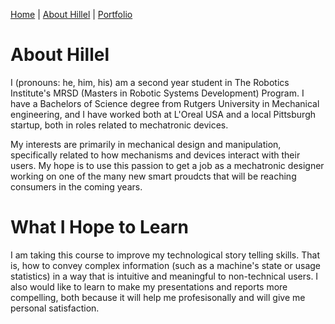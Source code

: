 [Home](https://hhochszt.github.io/94870-Portfolio/) | [About Hillel](AboutHillel.md) | [Portfolio](Portfolio.md)

# About Hillel
I (pronouns: he, him, his) am a second year student in The Robotics Institute's MRSD (Masters in Robotic Systems Development) Program. I have a Bachelors of Science degree from Rutgers University in Mechanical engineering, and I have worked both at L'Oreal USA and a local Pittsburgh startup, both in roles related to mechatronic devices.

My interests are primarily in mechanical design and manipulation, specifically related to how mechanisms and devices interact with their users. My hope is to use this passion to get a job as a mechatronic designer working on one of the many new smart proudcts that will be reaching consumers in the coming years.

# What I Hope to Learn
I am taking this course to improve my technological story telling skills. That is, how to convey complex information (such as a machine's state or usage statistics) in a way that is intuitive and meaningful to non-technical users. I also would like to learn to make my presentations and reports more compelling, both because it will help me profesisonally and will give me personal satisfaction.
